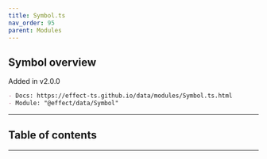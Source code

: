 ```yaml
---
title: Symbol.ts
nav_order: 95
parent: Modules
---
```


## Symbol overview

Added in v2.0.0

```md
- Docs: https://effect-ts.github.io/data/modules/Symbol.ts.html
- Module: "@effect/data/Symbol"
```

---

<h2 class="text-delta">Table of contents</h2>

---
